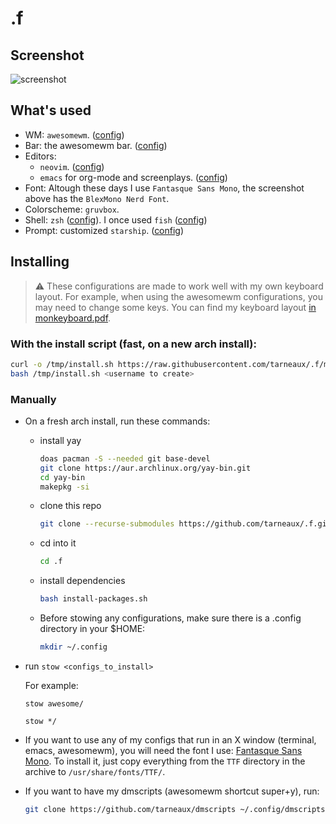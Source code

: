# .f

## Screenshot
![screenshot](https://user-images.githubusercontent.com/62650051/229812179-9b6f8e52-110c-45ba-9de2-9f7c92e3811f.png)


## What's used
- WM: `awesomewm`. ([config](awesome/.config/awesome))
- Bar: the awesomewm bar. ([config](awesome/.config/awesome))
- Editors:
  - `neovim`. ([config](neovim/.config/nvim))
  - `emacs` for org-mode and screenplays. ([config](emacs/.emacs.d))
- Font: Altough these days I use `Fantasque Sans Mono`, the screenshot above has the `BlexMono Nerd Font`.
- Colorscheme: `gruvbox`.
- Shell: `zsh` ([config](zsh/)). I once used `fish` ([config](fish/.config/fish/))
- Prompt: customized `starship`. ([config](starship/.config/starship.toml))


## Installing

> :warning: These configurations are made to work well with my own keyboard layout. For example, when using the awesomewm configurations, you may need to change some keys. You can find my keyboard layout [in monkeyboard.pdf](monkeyboard.pdf).

### With the install script (fast, on a new arch install):
```bash
curl -o /tmp/install.sh https://raw.githubusercontent.com/tarneaux/.f/master/install.sh
bash /tmp/install.sh <username to create>
```

### Manually
- On a fresh arch install, run these commands:
  - install yay
    ```bash
    doas pacman -S --needed git base-devel
    git clone https://aur.archlinux.org/yay-bin.git
    cd yay-bin
    makepkg -si
    ```
  - clone this repo
    ```bash
    git clone --recurse-submodules https://github.com/tarneaux/.f.git ~/.f
    ```
  - cd into it
    ```bash
    cd .f
    ```
  - install dependencies
    ```bash
    bash install-packages.sh
    ```
  - Before stowing any configurations, make sure there is a .config directory in your $HOME:
    ```bash
    mkdir ~/.config
    ```
- run `stow <configs_to_install>`

  For example:

  `stow awesome/`

  `stow */`

- If you want to use any of my configs that run in an X window (terminal, emacs, awesomewm), you will need the font I use: [Fantasque Sans Mono](https://github.com/belluzj/fantasque-sans/releases).
  To install it, just copy everything from the `TTF` directory in the archive to `/usr/share/fonts/TTF/`.

- If you want to have my dmscripts (awesomewm shortcut super+y), run:
  ```bash
  git clone https://github.com/tarneaux/dmscripts ~/.config/dmscripts
  ```

